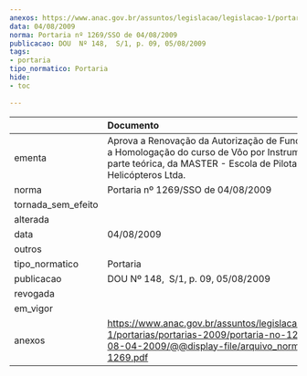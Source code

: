 ```yaml
---
anexos: https://www.anac.gov.br/assuntos/legislacao/legislacao-1/portarias/portarias-2009/portaria-no-1269-sso-de-08-04-2009/@@display-file/arquivo_norma/PA2009-1269.pdf
data: 04/08/2009
norma: Portaria nº 1269/SSO de 04/08/2009
publicacao: DOU  Nº 148,  S/1, p. 09, 05/08/2009
tags:
- portaria
tipo_normatico: Portaria
hide: 
- toc 
 
---
```


|                    | Documento                                                                                                                                                                       |
|:-------------------|:--------------------------------------------------------------------------------------------------------------------------------------------------------------------------------|
| ementa             | Aprova a Renovação da Autorização de Funcionamento e a Homologação do curso de Vôo por Instrumentos (IFR), parte teórica, da MASTER - Escola de Pilotagem de Helicópteros Ltda. |
| norma              | Portaria nº 1269/SSO de 04/08/2009                                                                                                                                              |
| tornada_sem_efeito |                                                                                                                                                                                 |
| alterada           |                                                                                                                                                                                 |
| data               | 04/08/2009                                                                                                                                                                      |
| outros             |                                                                                                                                                                                 |
| tipo_normatico     | Portaria                                                                                                                                                                        |
| publicacao         | DOU  Nº 148,  S/1, p. 09, 05/08/2009                                                                                                                                            |
| revogada           |                                                                                                                                                                                 |
| em_vigor           |                                                                                                                                                                                 |
| anexos             | https://www.anac.gov.br/assuntos/legislacao/legislacao-1/portarias/portarias-2009/portaria-no-1269-sso-de-08-04-2009/@@display-file/arquivo_norma/PA2009-1269.pdf               |